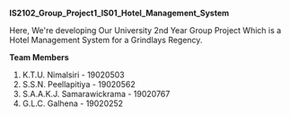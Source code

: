 **IS2102_Group_Project1_IS01_Hotel_Management_System**

Here, We're developing Our University 2nd Year Group Project Which is a Hotel Management System for a Grindlays Regency.


**Team Members**

1. K.T.U. Nimalsiri  - 19020503
2. S.S.N. Peellapitiya   - 19020562
3. S.A.A.K.J. Samarawickrama  - 19020767
4. G.L.C. Galhena  - 19020252
